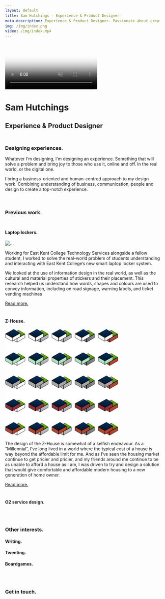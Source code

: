 ```yaml
---
layout: default
title: Sam Hutchings - Experience & Product Designer
meta-description: Experience & Product Designer. Passionate about creating a better world for everyone, through making great products.
img: /img/index.png
video: /img/index.mp4
---
```


<div class="container-fluid remove-all-margin remove-all-padding">
  <div class="row d-flex align-items-center justify-content-center flex-column">
    <div class="col">
      <div class="card homeCard">
        <div class="card-body">
          <video class="card-img-top" alt="{{ page.title }}" poster="{{ page.img }}" autoplay loop muted>
            <source src="{{ page.video }}" type="video/mp4">
          </video>
          <h1>Sam Hutchings</h1>
          <h2 class="card-subtitle mb-2 text-muted">Experience & Product Designer</h2>
          <div style="padding: 10px 0px;">
          <h3>Designing experiences.</h3>
            <p>Whatever I'm designing, I'm designing an experience. Something that will solve a problem and bring joy to those who use it, online and off. In the real world, or the digital one.</p>
            <p>I bring a business-oriented and human-centred approach to my design work. Combining understanding of business, communication, people and design to create a top-notch experience.</p>
          </div>
          <div style="padding: 10px 0px;">
          <h3>Previous work.</h3>
            <div style="padding: 10px 0px;">
              <h4 class="card-subtitle mb-2 text-muted">Laptop lockers.</h4>
              <img src="..." class="rounded float-left" alt="...">
              <p>Working for East Kent College Technology Services alongside a fellow student, I worked to solve the real-world problem of students understanding and interacting with East Kent College’s new smart laptop locker system.</p>
              <p>We looked at the use of information design in the real world, as well as the cultural and material properties of stickers and their placement. This research helped us understand how words, shapes and colours are used to convey information, including on road signage, warning labels, and ticket vending machines</p>
              <a href="http://samhutchings.co/designer/laptoplockers" class="btn btn-primary btn-lg">Read more.</a>
            </div>
              <div style="padding: 10px 0px;">
              <h4 class="card-subtitle mb-2 text-muted">Z-House.</h4>
              <img src="/img/z-house-index.png" class="rounded float-left" style="height: 346px; width: 368px;" alt="A 5x5 grid of the 25 possible Z-House finishes.">
              <p>The design of the Z-House is somewhat of a selfish endeavour. As a “Millennial”, I’ve long lived in a world where the typical cost of a house is way beyond the affordable limit for me. And as I’ve seen the housing market continue to get pricier and pricier, and my friends around me continue to be as unable to afford a house as I am, I was driven to try and design a solution that would give comfortable and affordable modern housing to a new generation of home owner.</p>
              <a href="http://samhutchings.co/designer/z-house" class="btn btn-primary btn-lg">Read more.</a>
            </div>
            <div style="padding: 10px 0px;">
              <h4 class="card-subtitle mb-2 text-muted">O2 service design.</h4>
              <p></p>
            </div>
          </div>
          <div style="padding: 10px 0px;">
          <h3>Other interests.</h3>
            <h4 class="card-subtitle mb-2 text-muted">Writing.</h4>
            <h4 class="card-subtitle mb-2 text-muted">Tweeting.</h4>
            <h4 class="card-subtitle mb-2 text-muted">Boardgames.</h4>
          </div>
          <div style="padding: 20px 0px;">
          <h3>Get in touch.</h3>
          <p></p>
        </div>
        </div>
      </div>
    </div>
  </div>
</div>

